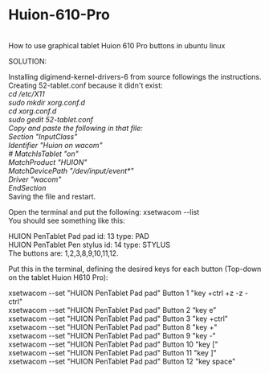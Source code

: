 # Huion-610-Pro<br>
<br>
How to use graphical tablet Huion 610 Pro buttons in ubuntu linux<br>

SOLUTION:<br>

Installing digimend-kernel-drivers-6 from source followings the instructions.<br>
Creating 52-tablet.conf because it didn't exist: <br>
    <i>cd /etc/X11<br>
    sudo mkdir xorg.conf.d <br>
    cd xorg.conf.d <br>
    sudo gedit 52-tablet.conf <br>
    Copy and paste the following in that file:<br>
    Section "InputClass"<br>
    Identifier "Huion on wacom"<br>
    # MatchIsTablet "on"<br>
    MatchProduct "HUION"<br>
    MatchDevicePath "/dev/input/event*"<br>
    Driver "wacom"<br>
    EndSection<br></i>
Saving the file and restart.<br>

Open the terminal and put the following: xsetwacom --list<br>
You should see something like this:<br>

HUION PenTablet Pad pad id: 13 type: PAD<br>
HUION PenTablet Pen stylus id: 14 type: STYLUS<br>
The buttons are: 1,2,3,8,9,10,11,12.<br>

Put this in the terminal, defining the desired keys for each button (Top-down on the tablet Huion H610 Pro):<br>

xsetwacom --set "HUION PenTablet Pad pad" Button 1 "key +ctrl +z -z -ctrl" <br>
xsetwacom --set "HUION PenTablet Pad pad" Button 2 “key e” <br>
xsetwacom --set "HUION PenTablet Pad pad" Button 3 "key +ctrl" <br>
xsetwacom --set "HUION PenTablet Pad pad" Button 8 "key +" <br>
xsetwacom --set "HUION PenTablet Pad pad" Button 9 "key -" <br>
xsetwacom --set "HUION PenTablet Pad pad" Button 10 "key [" <br>
xsetwacom --set "HUION PenTablet Pad pad" Button 11 "key ]" <br>
xsetwacom --set "HUION PenTablet Pad pad" Button 12 "key space" <br>

